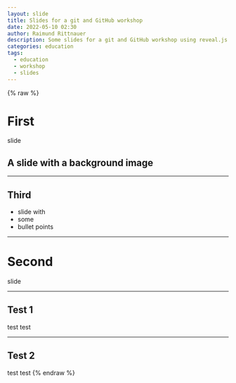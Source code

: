 ```yaml
---
layout: slide
title: Slides for a git and GitHub workshop
date: 2022-05-10 02:30
author: Raimund Rittnauer
description: Some slides for a git and GitHub workshop using reveal.js
categories: education
tags:
  - education
  - workshop
  - slides
---
```



{% raw %}
# First
slide


<!-- .slide: data-background-image="/assets/img/2022-05-11-git-github-workshop/mangotime2.jpg" -->
## A slide with a background image
---
## Third
- slide with
- some
- bullet points
---
# Second
slide
___
## Test 1
test test
___
## Test 2
test test
{% endraw %}